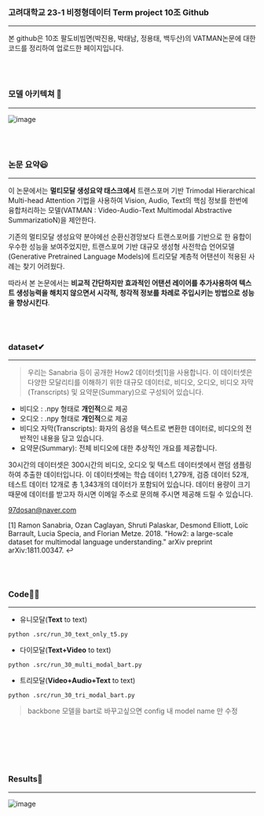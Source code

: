### 고려대학교 23-1 비정형데이터 Term project 10조 Github

---

본 github은 10조 팔도비빔면(박진용, 박태남, 정용태, 백두산)의 VATMAN논문에 대한 코드를 정리하여 업로드한 페이지입니다. 

<br/><br/>

### 모델 아키텍쳐 👀

---

![image](https://github.com/Kingdu97/VATMAN_30h/assets/122776983/2e2fd1cb-2de4-4dcb-b479-6c0ed9b9e081)

<br/><br/>

### 논문 요약😃

---

이 논문에서는 **멀티모달 생성요약 태스크에서** 트랜스포머 기반 Trimodal Hierarchical Multi-head Attention 기법을 사용하여 Vision, Audio, Text의 핵심 정보를 한번에 융합처리하는 모델(VATMAN : Video-Audio-Text Multimodal Abstractive SummarizatioN)을 제안한다.

기존의 멀티모달 생성요약 분야에선 순환신경망보다 트랜스포머를 기반으로 한 융합이 우수한 성능을 보여주었지만, 트랜스포머 기반 대규모 생성형 사전학습 언어모델(Generative Pretrained Language Models)에 트리모달 계층적 어탠션이 적용된 사례는 찾기 어려웠다.

따라서 본 논문에서는 **비교적 간단하지만 효과적인 어탠션 레이어를 추가사용하여 텍스트 생성능력을 해치지 않으면서 시각적, 청각적 정보를 차례로 주입시키는 방법으로 성능을 향상시킨다**.

<br/><br/>

### dataset✔

---

> 우리는 Sanabria 등이 공개한 How2 데이터셋[1]을 사용합니다. 이 데이터셋은 다양한 모달리티를 이해하기 위한 대규모 데이터로, 비디오, 오디오, 비디오 자막(Transcripts) 및 요약문(Summary)으로 구성되어 있습니다.

- 비디오 : .npy 형태로 **개인적**으로 제공
- 오디오 : .npy 형태로 **개인적**으로 제공
- 비디오 자막(Transcripts): 화자의 음성을 텍스트로 변환한 데이터로, 비디오의 전반적인 내용을 담고 있습니다.
- 요약문(Summary): 전체 비디오에 대한 추상적인 개요를 제공합니다.

30시간의 데이터셋은 300시간의 비디오, 오디오 및 텍스트 데이터셋에서 랜덤 샘플링하여 추출한 데이터입니다. 이 데이터셋에는 학습 데이터 1,279개, 검증 데이터 52개, 테스트 데이터 12개로 총 1,343개의 데이터가 포함되어 있습니다. 데이터 용량이 크기 때문에 데이터를 받고자 하시면 이메일 주소로 문의해 주시면 제공해 드릴 수 있습니다.

[97dosan@naver.com](mailto:97dosan@naver.com)

[1] Ramon Sanabria, Ozan Caglayan, Shruti Palaskar, Desmond Elliott, Loïc Barrault, Lucia Specia, and Florian Metze. 2018. "How2: a large-scale dataset for multimodal language understanding." arXiv preprint arXiv:1811.00347. ↩

<br/><br/>

### Code🐱‍🏍

---

- 유니모달(**Text** to text)

`python .src/run_30_text_only_t5.py`

- 다이모달(**Text+Video** to text)

 `python .src/run_30_multi_modal_bart.py`

- 트리모달(**Video+Audio+Text** to text)

`python .src/run_30_tri_modal_bart.py`

> backbone 모델을 bart로 바꾸고싶으면 config 내 model name 만 수정

<br/><br/>

<br/><br/>
### Results🎁

---

![image](https://github.com/Kingdu97/VATMAN_30h/assets/122776983/12482ae2-33a6-48a8-91d3-aaf18d182e64)

